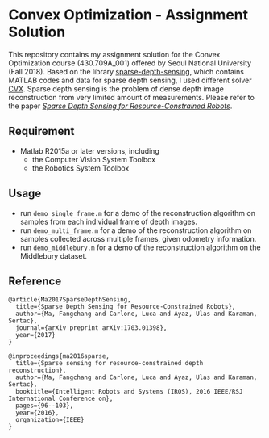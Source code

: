 # Convex Optimization - Assignment Solution


This repository contains my assignment solution for the Convex Optimization course (430.709A_001) offered by Seoul National University (Fall 2018).
Based on the library [sparse-depth-sensing](https://github.com/sparse-depth-sensing/sparse-depth-sensing), which contains MATLAB codes and data for sparse depth sensing, I used different solver [CVX](http://cvxr.com/cvx/).
Sparse depth sensing is the problem of dense depth image reconstruction from very limited amount of measurements. 
Please refer to the paper [*Sparse Depth Sensing for Resource-Constrained Robots*](https://arxiv.org/abs/1703.01398).

## Requirement
 - Matlab R2015a or later versions, including
   - the Computer Vision System Toolbox
   - the Robotics System Toolbox

## Usage
 - run `demo_single_frame.m` for a demo of the reconstruction algorithm on samples from each individual frame of depth images.
 - run `demo_multi_frame.m` for a demo of the reconstruction algorithm on samples collected across multiple frames, given odometry information.
 - run `demo_middlebury.m` for a demo of the reconstruction algorithm on the Middlebury dataset.

## Reference


	@article{Ma2017SparseDepthSensing,
	  title={Sparse Depth Sensing for Resource-Constrained Robots},
	  author={Ma, Fangchang and Carlone, Luca and Ayaz, Ulas and Karaman, Sertac},
	  journal={arXiv preprint arXiv:1703.01398},
	  year={2017}
	}

	@inproceedings{ma2016sparse,
	  title={Sparse sensing for resource-constrained depth reconstruction},
	  author={Ma, Fangchang and Carlone, Luca and Ayaz, Ulas and Karaman, Sertac},
	  booktitle={Intelligent Robots and Systems (IROS), 2016 IEEE/RSJ International Conference on},
	  pages={96--103},
	  year={2016},
	  organization={IEEE}
	}

